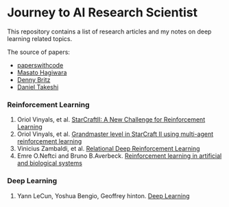 # Journey to AI Research Scientist
This repository contains a list of research articles and my notes on deep learning related topics. 

The source of papers:
   - [paperswithcode](https://paperswithcode.com/sota)
   - [Masato Hagiwara](http://masatohagiwara.net/100-nlp-papers/)
   - [Denny Britz](https://github.com/dennybritz/deeplearning-papernotes)
   - [Daniel Takeshi](https://github.com/DanielTakeshi/Paper_Notes)
   

### Reinforcement Learning
1. Oriol Vinyals, et al. [StarCraftII: A New Challenge for Reinforcement Learning](https://arxiv.org/pdf/1708.04782v1.pdf)
2. Oriol Vinyals, et al. [Grandmaster level in StarCraft II using multi-agent reinforcement learning](https://www.seas.upenn.edu/~cis520/papers/RL_for_starcraft.pdf)
3. Vinicius Zambaldi, et al. [Relational Deep Reinforcement Learning](https://arxiv.org/pdf/1806.01830v2.pdf)
4. Emre O.Neftci and Bruno B.Averbeck. [Reinforcement learning in artificial and biological systems](https://www.nature.com/articles/s42256-019-0025-4)

### Deep Learning
1. Yann LeCun, Yoshua Bengio, Geoffrey hinton. [Deep Learning](https://www.researchgate.net/publication/277411157_Deep_Learning)
 
